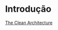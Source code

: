 
# Introdução

[The Clean Architecture](https://blog.cleancoder.com/uncle-bob/2012/08/13/the-clean-architecture.html)